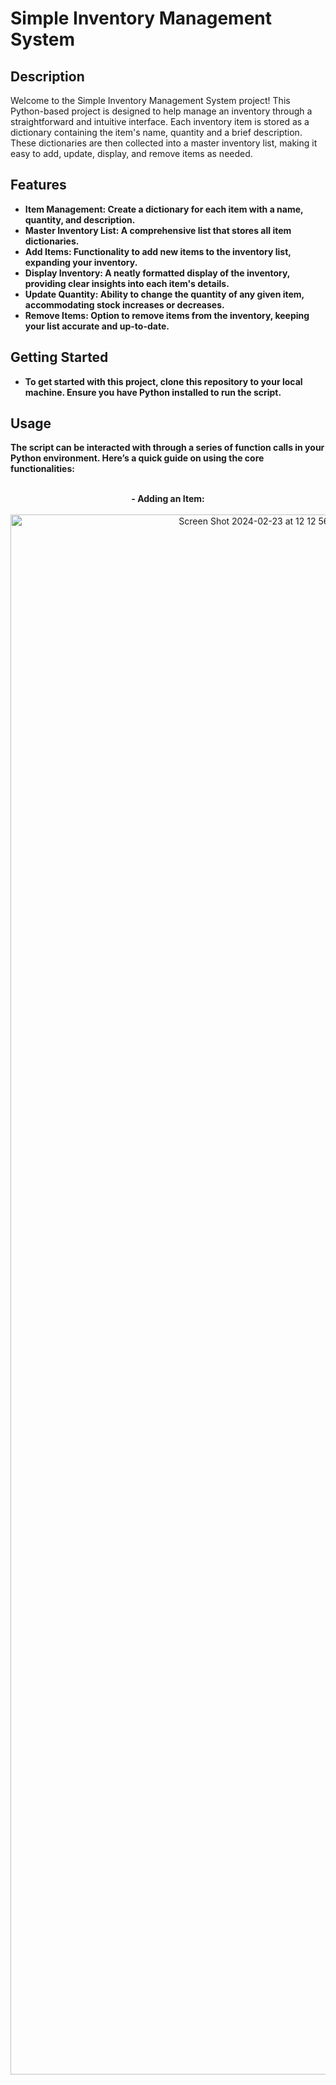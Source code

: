 <h1>Simple Inventory Management System</h1>



<h2>Description</h2>
Welcome to the Simple Inventory Management System project! This Python-based project is designed to help manage an inventory through a straightforward and intuitive interface. Each inventory item is stored as a dictionary containing the item's name, quantity and a brief description. These dictionaries are then collected into a master inventory list, making it easy to add, update, display, and remove items as needed.
<br />


<h2>Features</h2>

- <b>Item Management: Create a dictionary for each item with a name, quantity, and description.<br /> 
- <b>Master Inventory List: A comprehensive list that stores all item dictionaries.</b>
- <b>Add Items: Functionality to add new items to the inventory list, expanding your inventory.</b>
- <b>Display Inventory: A neatly formatted display of the inventory, providing clear insights into each item's details.</b>
- <b>Update Quantity: Ability to change the quantity of any given item, accommodating stock increases or decreases.</b>
- <b>Remove Items: Option to remove items from the inventory, keeping your list accurate and up-to-date.
</b>

<h2>Getting Started</h2>

- <b>To get started with this project, clone this repository to your local machine. Ensure you have Python installed to run the script.</b> 

<h2>Usage</h2>
The script can be interacted with through a series of function calls in your Python environment. Here’s a quick guide on using the core functionalities:<br />
<br />

<p align="center">
- Adding an Item:</b>
<br />
<br />
<img width="789" alt="Screen Shot 2024-02-23 at 12 12 56 AM" src="https://github.com/jennafrank/Here-we-go-Lets-have-fun/assets/151777956/e7595831-018b-4a35-a23e-5f6991ab0369" height="80%" width="80%">
<br />
<br />
- Displaying the Inventory:</b>
<br />
<br />
<img width="516" alt="Screen Shot 2024-02-23 at 12 12 42 AM" src="https://github.com/jennafrank/Here-we-go-Lets-have-fun/assets/151777956/2e6f05d9-7d8c-4979-822b-207f167cc343"height="80%" width="80%">
<br />
<br />
- Updating an Item's Quantity:</b>
<br />
<br />
<img width="603" alt="Screen Shot 2024-02-23 at 12 12 31 AM" src="https://github.com/jennafrank/Here-we-go-Lets-have-fun/assets/151777956/6a4fd4d0-f7e0-4d9f-a334-06bb53fc56b8"height="80%" width="80%">
<br />
<br />
- Removing an Item:</b>
<br />
<br />
<img width="641" alt="Screen Shot 2024-02-23 at 12 13 16 AM" src="https://github.com/jennafrank/Here-we-go-Lets-have-fun/assets/151777956/c3495b95-a820-4b0d-a750-fefe36564e6b"height="80%" width="80%">
<br />
<br />
<br />

<h2>Contributing</h2>

- <b>Contributions to the Simple Inventory Management System are welcome! Whether it's adding new features, improving existing ones, or fixing bugs, feel free to fork the repository and submit a pull request.</b> 

<h2>License</h2>

- <b>This project is licensed under the MIT License - see the [LICENSE.md](LICENSE.md) file for details.
<br />
<br />
- <b>By utilizing this simple yet effective inventory management system, managing stock levels and item descriptions becomes a breeze. Whether for personal projects, small businesses, or educational purposes, this project provides a solid foundation for inventory management tasks.<br />


>
